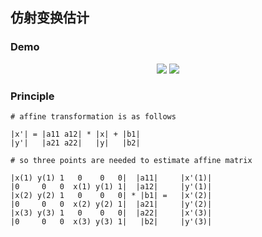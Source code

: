 ## 仿射变换估计

### Demo

<div align="center">
   <img src="https://github.com/liziniu/cvpr_2018_spring/blob/master/Harris%20Corner%20Detection/affine_registration/concatenate.png">
   <img src="https://github.com/liziniu/cvpr_2018_spring/blob/master/Harris%20Corner%20Detection/affine_registration/merged_img.png">
</div>

### Principle

	# affine transformation is as follows
	
	|x'| = |a11 a12| * |x| + |b1|
	|y'|   |a21 a22|   |y|   |b2|
    
    # so three points are needed to estimate affine matrix 
    
	|x(1) y(1) 1   0    0   0|  |a11|     |x'(1)|
	|0     0   0  x(1) y(1) 1|  |a12|     |y'(1)|
	|x(2) y(2) 1   0    0   0| * |b1| =   |x'(2)|
	|0     0   0  x(2) y(2) 1|  |a21|     |y'(2)|
	|x(3) y(3) 1   0    0   0|  |a22|     |x'(3)|
	|0     0   0  x(3) y(3) 1|   |b2|     |y'(3)|
